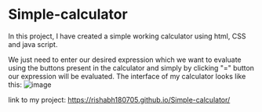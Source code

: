 # Simple-calculator
In this project, I have created a simple working calculator using html, CSS and java script. 

We just need to enter our desired expression which we want to evaluate using the buttons present in the calculator and simply by 
clicking "=" button our expression will be evaluated.
The interface of my calculator looks like this:
![image](https://user-images.githubusercontent.com/117315849/208869525-db496355-a9c2-4602-8c75-3204cd576435.png)


link to my project:
 https://rishabh180705.github.io/Simple-calculator/



